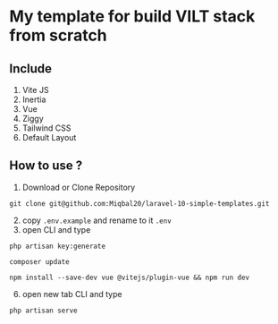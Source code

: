 # My template for build VILT stack from scratch
## Include
1. Vite JS
2. Inertia
3. Vue
4. Ziggy
5. Tailwind CSS
6. Default Layout
## How to use ?
1. Download or Clone Repository
```
git clone git@github.com:Miqbal20/laravel-10-simple-templates.git
```
2. copy ```.env.example``` and rename to it ```.env```
3. open CLI and type 
```
php artisan key:generate
```
```
composer update
```
```
npm install --save-dev vue @vitejs/plugin-vue && npm run dev
```
6. open new tab CLI and type 
```
php artisan serve
```

